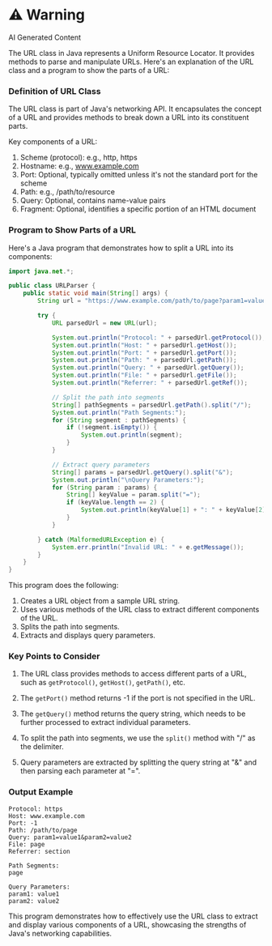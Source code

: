 <div class="warning"><h1>⚠️ Warning</h1><span>AI Generated Content</span></div>


The URL class in Java represents a Uniform Resource Locator. It provides methods to parse and manipulate URLs. Here's an explanation of the URL class and a program to show the parts of a URL:

### Definition of URL Class

The URL class is part of Java's networking API. It encapsulates the concept of a URL and provides methods to break down a URL into its constituent parts.

Key components of a URL:
1. Scheme (protocol): e.g., http, https
2. Hostname: e.g., www.example.com
3. Port: Optional, typically omitted unless it's not the standard port for the scheme
4. Path: e.g., /path/to/resource
5. Query: Optional, contains name-value pairs
6. Fragment: Optional, identifies a specific portion of an HTML document

### Program to Show Parts of a URL

Here's a Java program that demonstrates how to split a URL into its components:

```java
import java.net.*;

public class URLParser {
    public static void main(String[] args) {
        String url = "https://www.example.com/path/to/page?param1=value1&param2=value2#section";

        try {
            URL parsedUrl = new URL(url);

            System.out.println("Protocol: " + parsedUrl.getProtocol());
            System.out.println("Host: " + parsedUrl.getHost());
            System.out.println("Port: " + parsedUrl.getPort());
            System.out.println("Path: " + parsedUrl.getPath());
            System.out.println("Query: " + parsedUrl.getQuery());
            System.out.println("File: " + parsedUrl.getFile());
            System.out.println("Referrer: " + parsedUrl.getRef());

            // Split the path into segments
            String[] pathSegments = parsedUrl.getPath().split("/");
            System.out.println("Path Segments:");
            for (String segment : pathSegments) {
                if (!segment.isEmpty()) {
                    System.out.println(segment);
                }
            }

            // Extract query parameters
            String[] params = parsedUrl.getQuery().split("&");
            System.out.println("\nQuery Parameters:");
            for (String param : params) {
                String[] keyValue = param.split("=");
                if (keyValue.length == 2) {
                    System.out.println(keyValue[1] + ": " + keyValue[2]);
                }
            }

        } catch (MalformedURLException e) {
            System.err.println("Invalid URL: " + e.getMessage());
        }
    }
}
```

This program does the following:

1. Creates a URL object from a sample URL string.
2. Uses various methods of the URL class to extract different components of the URL.
3. Splits the path into segments.
4. Extracts and displays query parameters.

### Key Points to Consider

1. The URL class provides methods to access different parts of a URL, such as `getProtocol()`, `getHost()`, `getPath()`, etc.

2. The `getPort()` method returns -1 if the port is not specified in the URL.

3. The `getQuery()` method returns the query string, which needs to be further processed to extract individual parameters.

4. To split the path into segments, we use the `split()` method with "/" as the delimiter.

5. Query parameters are extracted by splitting the query string at "&" and then parsing each parameter at "=".

### Output Example

```
Protocol: https
Host: www.example.com
Port: -1
Path: /path/to/page
Query: param1=value1&param2=value2
File: page
Referrer: section

Path Segments:
page

Query Parameters:
param1: value1
param2: value2
```

This program demonstrates how to effectively use the URL class to extract and display various components of a URL, showcasing the strengths of Java's networking capabilities.